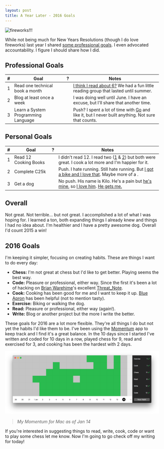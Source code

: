 ```yaml
---
layout: post
title: A Year Later - 2016 Goals
---
```


<img alt="fireworks!!!" src="http://media2.giphy.com/media/PEf5lEBpviP72/giphy.gif" width="1200">

While not being much for New Years Resolutions (though I do love fireworks) last year I shared [some professional goals](http://sroberts.github.io/2015/01/06/2015-professional-goals/). I even advocated accountability. I figure I should share how I did.

## Professional Goals

| # | Goal | ? | Notes |
| - | ---- | - | ----- |
| 1 | Read one technical book a month | <i class="fa fa-thumbs-down"></i> | [I think I read about 6?](https://www.goodreads.com/user/show/9490230-scott-j) We had a fun little reading group that lasted until summer. |
| 2 | Blog at least once a week | <i class="fa fa-thumbs-down"></i> | I was doing well until June. I have an excuse, but I'll share that another time. |
| 3 | Learn a System Programming Language | <i class="fa fa-minus"></i> | Push? I spent a lot of time with [Go](https://golang.org/) and like it, but I never built anything. Not sure that counts. |

## Personal Goals

| # | Goal | ? | Notes |
| - | ---- | - | ----- |
| 1 | Read 12 Cooking Books | <i class="fa fa-thumbs-down"></i> | I didn't read 12. I read two ([1](https://www.goodreads.com/book/show/15811496-cooked) & [2](https://www.goodreads.com/book/show/20721957-twelve-recipes)) but both were great. I cook a lot more and I'm happier for it.|
| 2 | Complete C25k | <i class="fa fa-minus"></i> | Push. I hate running. Still hate running. But [I got a bike and I love that](https://www.instagram.com/p/_rfgeazE8K/). Maybe more of a <i class="fa fa-thumbs-o-up"></i>. |
| 3 | Get a dog | <i class="fa fa-thumbs-up"></i> | No push. His name is Kilo. He's a pain but [he's mine](https://www.instagram.com/p/61CHXCTE4o/), so [I love him](https://www.instagram.com/p/6EGxCZzE0B/). [He gets me.](https://www.instagram.com/p/6WHfgxzEz1/) |

## Overall

Not great. Not terrible... but not great. I accomplished a lot of what I was hoping for. I learned a ton, both expanding things I already knew and things I had no idea about. I'm healthier and I have a pretty awesome dog. Overall I'd count 2015 a win!

## 2016 Goals

I'm keeping it simpler, focusing on creating habits. These are things I want to do every day:

- __Chess:__ I'm not great at chess but I'd like to get better. Playing seems the best way.
- __Code:__ Pleasure or professional, either way. Since the first it's been a lot of hacking on [Brian Warehime](https://twitter.com/brian_warehime)'s excellent [Threat_Note](https://github.com/defpoint/threat_note).
- __Cook:__ Cooking has been good for me and I want to keep it up. [Blue Apron](https://www.blueapron.com/) has been helpful (not to mention tasty).
- __Exercise:__ Biking or walking the dog.
- __Read:__ Pleasure or professional, either way (again!).
- __Write:__ Blog or another project but the more I write the better.

These goals for 2016 are a lot more flexible. They're all things I do but not yet the habits I'd like them to be. I've been using the [Momentum](http://momentum.cc/) app to keep track and I find it's a great balance. In the 10 days since I started I've written and coded for 10 days in a row, played chess for 9, read and exercised for 3, and cooking has been the hardest with 2 days.

![Momentum Screenshot](/public/momentum.png)

> _My Momentum for Mac as of Jan 14_

If you're interested in suggesting things to read, write, cook, code or want to play some chess let me know. Now I'm going to go check off my writing for today!
